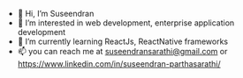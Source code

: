 - 👋 Hi, I’m Suseendran
- 👀 I’m interested in web development, enterprise application development
- 🌱 I’m currently learning ReactJs, ReactNative frameworks
- 📫 you can reach me at suseendransarathi@gmail.com or https://www.linkedin.com/in/suseendran-parthasarathi/
<!---
Suseendran-Git/Suseendran-Git is a ✨ special ✨ repository because its `README.md` (this file) appears on your GitHub profile.
You can click the Preview link to take a look at your changes.
--->
